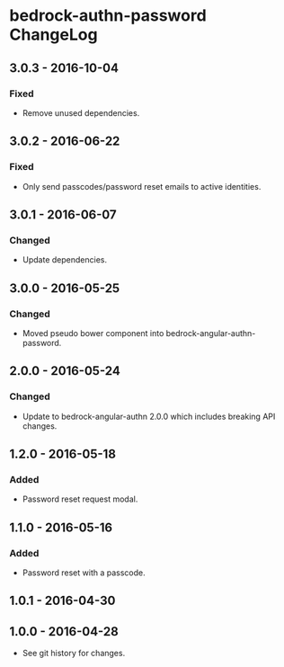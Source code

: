 # bedrock-authn-password ChangeLog

## 3.0.3 - 2016-10-04

### Fixed
- Remove unused dependencies.

## 3.0.2 - 2016-06-22

### Fixed
- Only send passcodes/password reset emails to active identities.

## 3.0.1 - 2016-06-07

### Changed
- Update dependencies.

## 3.0.0 - 2016-05-25

### Changed
- Moved pseudo bower component into bedrock-angular-authn-password.

## 2.0.0 - 2016-05-24

### Changed
- Update to bedrock-angular-authn 2.0.0 which includes breaking API changes.

## 1.2.0 - 2016-05-18

### Added
- Password reset request modal.

## 1.1.0 - 2016-05-16

### Added
- Password reset with a passcode.

## 1.0.1 - 2016-04-30

## 1.0.0 - 2016-04-28

- See git history for changes.
